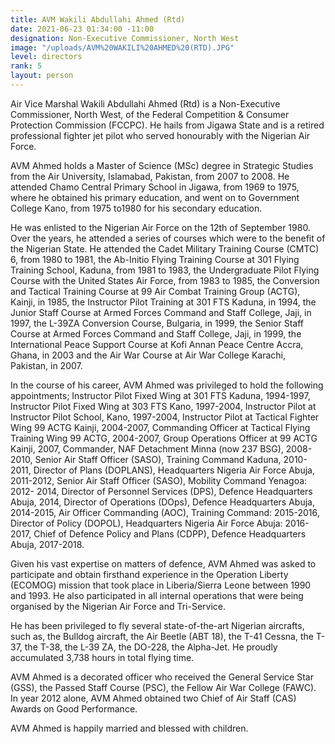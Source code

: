 ```yaml
---
title: AVM Wakili Abdullahi Ahmed (Rtd)
date: 2021-06-23 01:34:00 -11:00
designation: Non-Executive Commissioner, North West
image: "/uploads/AVM%20WAKILI%20AHMED%20(RTD).JPG"
level: directors
rank: 5
layout: person
---
```


Air Vice Marshal Wakili Abdullahi Ahmed (Rtd) is a Non-Executive Commissioner, North West, of the Federal Competition & Consumer Protection Commission (FCCPC). He hails from Jigawa State and is a retired professional fighter jet pilot who served honourably with the Nigerian Air Force. 

	
AVM Ahmed holds a Master of Science (MSc) degree in Strategic Studies from the Air University, Islamabad, Pakistan, from 2007 to 2008. He attended Chamo Central Primary School in Jigawa, from 1969 to 1975, where he obtained his primary education, and went on to Government College Kano, from 1975 to1980 for his secondary education. 


He was enlisted to the Nigerian Air Force on the 12th of September 1980. Over the years, he attended a series of courses which were to the benefit of the Nigerian State. He attended the Cadet Military Training Course (CMTC) 6, from 1980 to 1981, the Ab-Initio Flying Training Course at 301 Flying Training School, Kaduna, from 1981 to 1983, the Undergraduate Pilot Flying Course with the United States Air Force, from 1983 to 1985, the Conversion and Tactical Training Course at 99 Air Combat Training Group (ACTG), Kainji, in 1985, the Instructor Pilot Training at 301 FTS Kaduna, in 1994, the Junior Staff Course at Armed Forces Command and Staff College, Jaji, in 1997, the L-39ZA Conversion Course, Bulgaria, in 1999, the Senior Staff Course at Armed Forces Command and Staff College, Jaji, in 1999, the International Peace Support Course at Kofi Annan Peace Centre Accra, Ghana, in 2003 and the Air War Course at Air War College Karachi, Pakistan, in 2007.

In the course of his career, AVM Ahmed was privileged to hold the following appointments; Instructor Pilot Fixed Wing at 301 FTS Kaduna, 1994-1997, Instructor Pilot Fixed Wing at 303 FTS Kano, 1997-2004, Instructor Pilot at Instructor Pilot School, Kano, 1997-2004,  Instructor Pilot at Tactical Fighter Wing 99 ACTG Kainji, 2004-2007,  Commanding Officer at Tactical Flying Training Wing 99 ACTG, 2004-2007, Group Operations Officer at 99 ACTG Kainji, 2007, Commander, NAF Detachment Minna (now 237 BSG), 2008-2010, Senior Air Staff Officer (SASO), Training Command Kaduna, 2010-2011, Director of Plans (DOPLANS), Headquarters Nigeria Air Force Abuja, 2011-2012, Senior Air Staff Officer (SASO), Mobility Command Yenagoa: 2012- 2014, Director of Personnel Services (DPS), Defence Headquarters Abuja, 2014, Director of Operations (DOps), Defence Headquarters Abuja, 2014-2015, Air Officer Commanding (AOC), Training Command: 2015-2016, Director of Policy (DOPOL), Headquarters Nigeria Air Force Abuja: 2016-2017, Chief of Defence Policy and Plans (CDPP), Defence Headquarters Abuja, 2017-2018.


Given his vast expertise on matters of defence, AVM Ahmed was asked to participate and obtain firsthand experience in the Operation Liberty (ECOMOG) mission that took place in Liberia/Sierra Leone between 1990 and 1993. He also participated in all internal operations that were being organised by the Nigerian Air Force and Tri-Service.


He has been privileged to fly several state-of-the-art Nigerian aircrafts, such as, the Bulldog aircraft, the Air Beetle (ABT 18), the T-41 Cessna, the T-37, the T-38, the L-39 ZA, the DO-228, the Alpha-Jet. He proudly accumulated 3,738 hours in total flying time. 


AVM Ahmed is a decorated officer who received the General Service Star (GSS), the Passed Staff Course (PSC), the Fellow Air War College (FAWC). In year 2012 alone, AVM Ahmed obtained two Chief of Air Staff (CAS) Awards on Good Performance.


AVM Ahmed is happily married and blessed with children.
